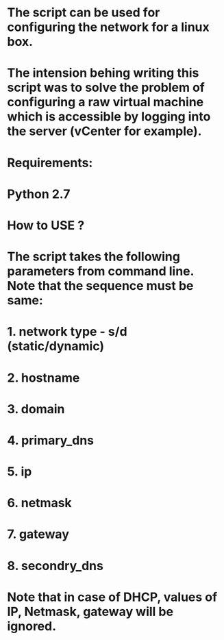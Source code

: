 # The script can be used for configuring the network for a linux box.
# The intension behing writing this script was to solve the problem of configuring a raw virtual machine which is accessible by logging into the server (vCenter for example).


# Requirements:
# Python 2.7

# How to USE ?
# The script takes the following parameters from command line. Note that the sequence must be same:
#   1. network type - s/d  (static/dynamic)
#   2. hostname
#   3. domain
#   4. primary_dns
#   5. ip
#   6. netmask
#   7. gateway
#   8. secondry_dns

# Note that in case of DHCP, values of IP, Netmask, gateway will be ignored.

